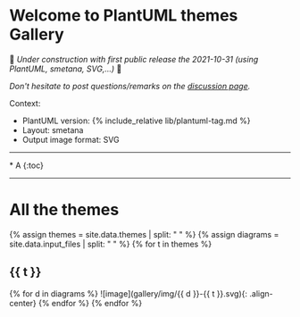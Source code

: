 # Welcome to PlantUML themes Gallery

🚧 _Under construction with first public release the 2021-10-31 (using PlantUML, smetana, SVG,...)_ 🚧
	
_Don't hesitate to post questions/remarks on the [discussion page](https://github.com/The-Lum/puml-themes-gallery/discussions)._

Context:
- PlantUML version: {% include_relative lib/plantuml-tag.md %}
- Layout: smetana
- Output image format: SVG


<hr>
* A
{:toc}
<hr>

# All the themes
{% assign themes = site.data.themes | split: " " %}
{% assign diagrams = site.data.input_files | split: " " %}
{% for t in themes %}
## {{ t }}
{% for d in diagrams %}
![image](gallery/img/{{ d }}-{{ t }}.svg){: .align-center}
{% endfor %}
{% endfor %}


